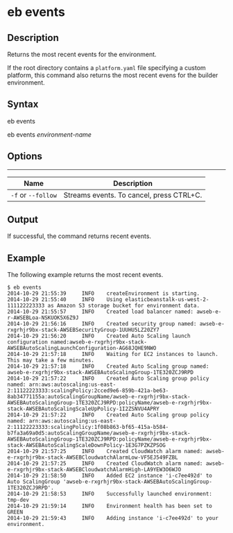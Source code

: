 # eb events<a name="eb3-events"></a>

## Description<a name="eb3-eventsdescription"></a>

Returns the most recent events for the environment\.

If the root directory contains a `platform.yaml` file specifying a custom platform, this command also returns the most recent evens for the builder environment\.

## Syntax<a name="eb3-eventssyntax"></a>

 eb events 

 eb events *environment\-name* 

## Options<a name="eb3-eventsoptions"></a>


****  

|  Name  |  Description  | 
| --- | --- | 
|  `-f` or `--follow`  |  Streams events\. To cancel, press CTRL\+C\.  | 

## Output<a name="eb3-eventsoutput"></a>

If successful, the command returns recent events\.

## Example<a name="eb3-eventsexample"></a>

The following example returns the most recent events\.

```
$ eb events
2014-10-29 21:55:39     INFO    createEnvironment is starting.
2014-10-29 21:55:40     INFO    Using elasticbeanstalk-us-west-2-111122223333 as Amazon S3 storage bucket for environment data.
2014-10-29 21:55:57     INFO    Created load balancer named: awseb-e-r-AWSEBLoa-NSKUOK5X6Z9J
2014-10-29 21:56:16     INFO    Created security group named: awseb-e-rxgrhjr9bx-stack-AWSEBSecurityGroup-1UUHU5LZ20ZY7
2014-10-29 21:56:20     INFO    Created Auto Scaling launch configuration named:awseb-e-rxgrhjr9bx-stack-AWSEBAutoScalingLaunchConfiguration-AG68JQHE9NWO
2014-10-29 21:57:18     INFO    Waiting for EC2 instances to launch. This may take a few minutes.
2014-10-29 21:57:18     INFO    Created Auto Scaling group named: awseb-e-rxgrhjr9bx-stack-AWSEBAutoScalingGroup-1TE320ZCJ9RPD
2014-10-29 21:57:22     INFO    Created Auto Scaling group policy named: arn:aws:autoscaling:us-east-2:11122223333:scalingPolicy:2cced9e6-859b-421a-be63-8ab34771155a:autoScalingGroupName/awseb-e-rxgrhjr9bx-stack-AWSEBAutoScalingGroup-1TE320ZCJ9RPD:policyName/awseb-e-rxgrhjr9bx-stack-AWSEBAutoScalingScaleUpPolicy-1I2ZSNVU4APRY
2014-10-29 21:57:22     INFO    Created Auto Scaling group policy named: arn:aws:autoscaling:us-east-2:11122223333:scalingPolicy:1f08b863-bf65-415a-b584-b7fa3a69a0d5:autoScalingGroupName/awseb-e-rxgrhjr9bx-stack-AWSEBAutoScalingGroup-1TE320ZCJ9RPD:policyName/awseb-e-rxgrhjr9bx-stack-AWSEBAutoScalingScaleDownPolicy-1E3G7PZKZPSOG
2014-10-29 21:57:25     INFO    Created CloudWatch alarm named: awseb-e-rxgrhjr9bx-stack-AWSEBCloudwatchAlarmLow-VF5EJ549FZBL
2014-10-29 21:57:25     INFO    Created CloudWatch alarm named: awseb-e-rxgrhjr9bx-stack-AWSEBCloudwatchAlarmHigh-LA9YEW3O6WJO
2014-10-29 21:58:50     INFO    Added EC2 instance 'i-c7ee492d' to Auto ScalingGroup 'awseb-e-rxgrhjr9bx-stack-AWSEBAutoScalingGroup-1TE320ZCJ9RPD'.
2014-10-29 21:58:53     INFO    Successfully launched environment: tmp-dev
2014-10-29 21:59:14     INFO    Environment health has been set to GREEN
2014-10-29 21:59:43     INFO    Adding instance 'i-c7ee492d' to your environment.
```